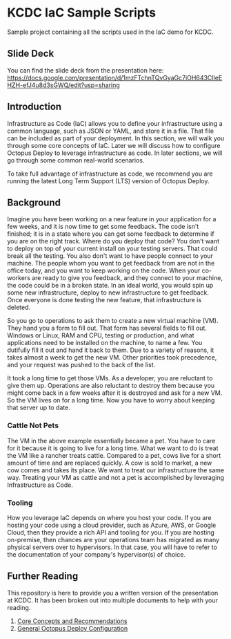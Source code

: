 # KCDC IaC Sample Scripts
Sample project containing all the scripts used in the IaC demo for KCDC.

## Slide Deck
You can find the slide deck from the presentation here: https://docs.google.com/presentation/d/1mzFTchnTQvGyaGc7iOH643CIleEHZH-efJ4u8d3sGWQ/edit?usp=sharing

## Introduction

Infrastructure as Code (IaC) allows you to define your infrastructure using a common language, such as JSON or YAML, and store it in a file. That file can be included as part of your deployment.  In this section, we will walk you through some core concepts of IaC.  Later we will discuss how to configure Octopus Deploy to leverage infrastructure as code.  In later sections, we will go through some common real-world scenarios.

To take full advantage of infrastructure as code, we recommend you are running the latest Long Term Support (LTS) version of Octopus Deploy.  

## Background

Imagine you have been working on a new feature in your application for a few weeks, and it is now time to get some feedback.  The code isn't finished; it is in a state where you can get some feedback to determine if you are on the right track.  Where do you deploy that code?  You don't want to deploy on top of your current install on your testing servers.  That could break all the testing.  You also don't want to have people connect to your machine.  The people whom you want to get feedback from are not in the office today, and you want to keep working on the code.  When your co-workers are ready to give you feedback, and they connect to your machine, the code could be in a broken state.  In an ideal world, you would spin up some new infrastructure, deploy to new infrastructure to get feedback.  Once everyone is done testing the new feature, that infrastructure is deleted.

So you go to operations to ask them to create a new virtual machine (VM).  They hand you a form to fill out.  That form has several fields to fill out.   Windows or Linux, RAM and CPU, testing or production, and what applications need to be installed on the machine, to name a few.  You dutifully fill it out and hand it back to them.  Due to a variety of reasons, it takes almost a week to get the new VM.  Other priorities took precedence, and your request was pushed to the back of the list.  

It took a long time to get those VMs.  As a developer, you are reluctant to give them up.  Operations are also reluctant to destroy them because you might come back in a few weeks after it is destroyed and ask for a new VM.  So the VM lives on for a long time.  Now you have to worry about keeping that server up to date.  

### Cattle Not Pets

The VM in the above example essentially became a pet.  You have to care for it because it is going to live for a long time.  What we want to do is treat the VM like a rancher treats cattle.  Compared to a pet, cows live for a short amount of time and are replaced quickly.  A cow is sold to market, a new cow comes and takes its place.  We want to treat our infrastructure the same way.  Treating your VM as cattle and not a pet is accomplished by leveraging Infrastructure as Code.

### Tooling

How you leverage IaC depends on where you host your code.  If you are hosting your code using a cloud provider, such as Azure, AWS, or Google Cloud, then they provide a rich API and tooling for you.  If you are hosting on-premise, then chances are your operations team has migrated as many physical servers over to hypervisors.  In that case, you will have to refer to the documentation of your company's hypervisor(s) of choice.

## Further Reading

This repository is here to provide you a written version of the presentation at KCDC.  It has been broken out into multiple documents to help with your reading.

1. [Core Concepts and Recommendations](CoreConceptsAndRecommendations.md)
2. [General Octopus Deploy Configuration](ConfigureOctopusDeploy.md)


